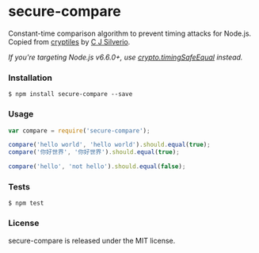 # secure-compare

Constant-time comparison algorithm to prevent timing attacks for Node.js.
Copied from [cryptiles](https://github.com/hapijs/cryptiles) by [C J Silverio](https://github.com/ceejbot).

*If you're targeting Node.js v6.6.0+, use [crypto.timingSafeEqual](https://nodejs.org/api/crypto.html#crypto_crypto_timingsafeequal_a_b) instead.*


### Installation

```
$ npm install secure-compare --save
```


### Usage

```javascript
var compare = require('secure-compare');

compare('hello world', 'hello world').should.equal(true);
compare('你好世界', '你好世界').should.equal(true);

compare('hello', 'not hello').should.equal(false);
```


### Tests

```
$ npm test
```


### License

secure-compare is released under the MIT license.
